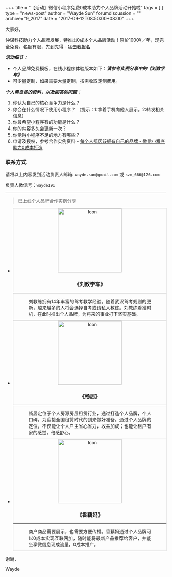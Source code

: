 +++
title = "【活动】微信小程序免费0成本助力个人品牌活动开始啦"
tags = [ ]
type = "news-post"
author = "Wayde Sun"
forumdiscussion = ""
archive="9_2017"
date = "2017-09-12T08:50:00+08:00"
+++

大家好，

仲谋科技助力个人品牌发展，特推出0成本个人品牌活动！原价1000¥／年，现完全免费。名额有限，先到先得 - [猛击我报名](https://jinshuju.net/f/lz4zkz)

***活动细节：***

* 个人品牌免费模板，在线小程序体验版本如下：***请参考实例分享中的《刘教学车》***
* 可少量定制，如果需要大量定制，按需收取定制费用。

***个人需准备的资料，以及回答的问题：***

1. 你认为自己的核心竞争力是什么？
2. 你会在什么情况下使用小程序？ （提示：1:拿着手机向他人展示。2:转发相关信息）
3. 你最希望小程序有的功能是什么？
4. 你的内容多久会更新一次？
5. 你觉得小程序不足的地方有哪些？
6. 申请及授权，参考合作实例资料 - [每个人都因该拥有自己的品牌 - 微信小程序助力0成本打造](http://www.jianshu.com/p/ebcded4cb4fb)

### 联系方式

请将以上内容发到活动负责人邮箱: `wayde.sun@gmail.com` 或 `szm_666@126.com`

负责人微信号：`wayde191`

---

> 已上线个人品牌合作实例分享

<ul class="flex-grid">
  <li class="flex-item">
    <div style="width: 100%; text-align: center; border: 1px solid #ddd;">
      <img src="https://cloud-minapp-2077.cloud.ifanrusercontent.com/1drZtHhPLFGZdeuE.jpg" alt="Icon" style="width: 200px; height: 200px;" />
      <h3>《刘教学车》</h3>
      <hr/>
      <div style="text-align: justify; width: 80%; display: inline-block; margin-bottom: 10px;">
      刘教练拥有14年丰富的驾考教学经验。随着武汉驾考规则的更新，越来越多的人将会选择自考或请私人教练。刘教练看准时机，在此时推出个人品牌，为将来的事业打下坚实基础。
      </div>
    </div>
  </li>
  <li class="flex-item">
    <div style="width: 100%; text-align: center; border: 1px solid #ddd;">
      <img src="https://cloud-minapp-2077.cloud.ifanrusercontent.com/1draEPpJsiObyIyJ.jpg" alt="Icon" style="width: 200px; height: 200px;" />
      <h3>《畅居》</h3>
      <hr/>
      <div style="text-align: justify; width: 80%; display: inline-block; margin-bottom: 10px;">
      畅居定位于个人房源房层租赁行业，通过打造个人品牌，个人口碑，为迎接全国租赁时代的到来做好准备。通过个人品牌的定位，不仅能让个人户主省心省力，收益加成；也能让租户有家的感觉，倍感舒心。 
      </div>
    </div>
  </li>
  <li class="flex-item">
    <div style="width: 100%; text-align: center; border: 1px solid #ddd;">
      <img src="https://cloud-minapp-2077.cloud.ifanrusercontent.com/1draHseugkpmWVHs.jpg" alt="Icon" style="width: 200px; height: 200px;" />
      <h3>《香藕妈》</h3>
      <hr/>
      <div style="text-align: justify; width: 80%; display: inline-block; margin-bottom: 10px;">
      商户商品需要展示，也需要方便传播。香藕妈通过个人品牌可以0成本实现互联网加，随时能将最新产品推荐给客户，并能坐享微信息现成流量，0成本推广。
      </div>
    </div>
  </li>
</ul>


谢谢，

Wayde
